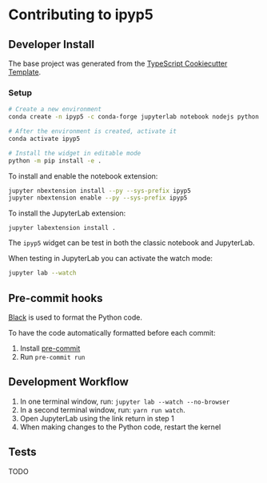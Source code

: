 # Contributing to ipyp5

## Developer Install

The base project was generated from the [TypeScript Cookiecutter Template](https://github.com/jupyter-widgets/widget-ts-cookiecutter).

### Setup

```bash
# Create a new environment
conda create -n ipyp5 -c conda-forge jupyterlab notebook nodejs python

# After the environment is created, activate it
conda activate ipyp5

# Install the widget in editable mode
python -m pip install -e .
```

To install and enable the notebook extension:

```bash
jupyter nbextension install --py --sys-prefix ipyp5
jupyter nbextension enable --py --sys-prefix ipyp5
```

To install the JupyterLab extension:

```
jupyter labextension install .
```

The `ipyp5` widget can be test in both the classic notebook and JupyterLab.

When testing in JupyterLab you can activate the watch mode:

```bash
jupyter lab --watch
```

## Pre-commit hooks

[Black](https://github.com/ambv/black) is used to format the Python code.

To have the code automatically formatted before each commit:

1. Install [pre-commit](https://pre-commit.com/#install)
2. Run `pre-commit run`

## Development Workflow

1. In one terminal window, run: `jupyter lab --watch --no-browser`
2. In a second terminal window, run: `yarn run watch`.
3. Open JupyterLab using the link return in step 1
4. When making changes to the Python code, restart the kernel

## Tests

TODO
